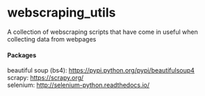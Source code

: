 # webscraping_utils

A collection of webscraping scripts that have come in useful when collecting data from webpages


#### Packages

beautiful soup (bs4): https://pypi.python.org/pypi/beautifulsoup4   
scrapy: https://scrapy.org/   
selenium: http://selenium-python.readthedocs.io/   
